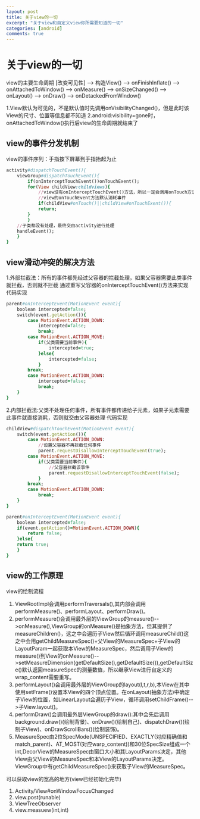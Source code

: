 ```yaml
---
layout: post
title: 关于view的一切
excerpt: "关于view和自定义view你所需要知道的一切"
categories: [android]
comments: true
---
```


# 关于view的一切
view的主要生命周期
[改变可见性] --> 构造View() --> onFinishInflate() --> onAttachedToWindow() --> onMeasure() --> onSizeChanged() --> onLayout() --> onDraw() --> onDetackedFromWindow()

1.View默认为可见的，不是默认值时先调用onVisibilityChanged()，但是此时该View的尺寸、位置等信息都不知道
2.android:visibility=gone时，onAttachedToWindow()执行后view的生命周期就结束了

## view的事件分发机制
view的事件序列：手指按下屏幕到手指抬起为止
```ruby
activity#dispatchTouchEvent(){
	viewGroup#dispatchTouchEvent(){
	    if(onInterceptTouchEvent())onTouchExent();
		for(View childView:childviews){
		    //view没有onInterceptTouchEvent()方法，所以一定会调用onTouch方法
		    //view的onTouchEvent方法默认消耗事件
			if(childView#onTouch()||childView#onTouchExent()){
			return;
		}
		}
	//子类都没有处理，最终交由activity进行处理	
	handleEvent();	
	}	
}
```

## view滑动冲突的解决方法
1.外部拦截法：所有的事件都先经过父容器的拦截处理，如果父容器需要此类事件就拦截，否则就不拦截
通过重写父容器的onInterceptTouchEvent()方法来实现
代码实现
```ruby
parent#onInterceptEvent(MotionEvent event){
	boolean intercepted=false;
	switch(event.getAction()){
		case MotionEvent.ACTION_DOWN:
			intercepted=false;
			break;
		case MotionEvent.ACTION_MOVE:
			if(父类需要当前事件){
				intercepted=true;
		    }else{
		    	intercepted=false;
			}
		break;
		case MotionEvent.ACTION_DOWN:
			intercepted=false;
			break;
	}
}
```
2.内部拦截法:父类不处理任何事件，所有事件都传递给子元素，如果子元素需要此事件就直接消耗，否则就交由父容器处理
代码实现
```ruby
childView#dispatchTouchEvent(MotionEvent event){
	switch(event.getAction()){
		case MotionEvent.ACTION_DOWN:
			//设置父容器不再拦截任何事件
			parent.requestDisallowInterceptTouchEvent(true);
		case MotionEvent.ACTION_MOVE:
			if(父类需要当前事件){
			    //父容器拦截该事件
				parent.requestDisallowInterceptTouchEvent(false);
		    }
		break;
		case MotionEvent.ACTION_DOWN:
			break;
	}
}

parent#onInterceptEvent(MotionEvent event){
	boolean intercepted=false;
	if(event.getAction()=MotionEvent.ACTION_DOWN){
		return false;
	}else{
	return true;
    }
}
```
## view的工作原理
view的绘制流程
1. ViewRootImpl会调用performTraversals(),其内部会调用performMeasure()、performLayout、performDraw()。
2. performMeasure()会调用最外层的ViewGroup的measure()-->onMeasure(),ViewGroup的onMeasure()是抽象方法，但其提供了measureChildren()，这之中会遍历子View然后循环调用measureChild()这之中会用getChildMeasureSpec()+父View的MeasureSpec+子View的LayoutParam一起获取本View的MeasureSpec，然后调用子View的measure()到View的onMeasure()-->setMeasureDimension(getDefaultSize(),getDefaultSize()),getDefaultSize()默认返回measureSpec的测量数值，所以继承View进行自定义的wrap_content需要重写。
3. performLayout()会调用最外层的ViewGroup的layout(l,t,r,b),本View在其中使用setFrame()设置本View的四个顶点位置。在onLayout(抽象方法)中确定子View的位置，如LinearLayout会遍历子View，循环调用setChildFrame()-->子View.layout()。
4. performDraw()会调用最外层ViewGroup的draw():其中会先后调用background.draw()(绘制背景)、onDraw()(绘制自己)、dispatchDraw()(绘制子View)、onDrawScrollBars()(绘制装饰)。
5. MeasureSpec由2位SpecMode(UNSPECIFIED、EXACTLY(对应精确值和match_parent)、AT_MOST(对应warp_content))和30位SpecSize组成一个int,DecorView的MeasureSpec由窗口大小和其LayoutParams决定，其他View由父View的MeasureSpec和本View的LayoutParams决定。ViewGroup中有getChildMeasureSpec()来获取子View的MeasureSpec。


可以获取view的宽高的地方(view已经初始化完毕)
1. Activity/View#onWindowFocusChanged
2. view.post(runable)
3. ViewTreeObserver
4. view.measuew(int,int) 